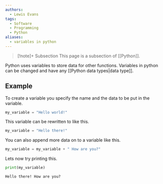 ```yaml
---
authors:
  - Lewis Evans
tags:
  - Software
  - Programming
  - Python
aliases:
  - variables in python
---
```

>[!note]+ Subsection
> This page is a subsection of [[Python]].

Python uses variables to store data for other functions. Variables in python can be changed and have any [[Python data types|data type]].
## Example
To create a variable you specify the name and the data to be put in the variable.
```python
my_variable = "Hello world!"
```

This variable can be rewritten to like this.

```python
my_variable = "Hello there!"
```

You can also append more data on to a variable like this.

```python
my_variable = my_variable + " How are you?"
```

Lets now try printing this.

```python
print(my_variable)
```

```
Hello there! How are you?
```